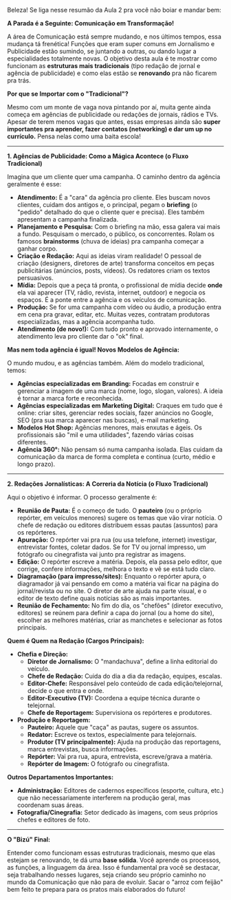 Beleza! Se liga nesse resumão da Aula 2 pra você não boiar e mandar bem:

**A Parada é a Seguinte: Comunicação em Transformação!**

A área de Comunicação está sempre mudando, e nos últimos tempos, essa mudança tá frenética! Funções que eram super comuns em Jornalismo e Publicidade estão sumindo, se juntando a outras, ou dando lugar a especialidades totalmente novas.
O objetivo desta aula é te mostrar como funcionam as **estruturas mais tradicionais** (tipo redação de jornal e agência de publicidade) e como elas estão se **renovando** pra não ficarem pra trás.

**Por que se Importar com o "Tradicional"?**

Mesmo com um monte de vaga nova pintando por aí, muita gente ainda começa em agências de publicidade ou redações de jornais, rádios e TVs. Apesar de terem menos vagas que antes, essas empresas ainda são **super importantes pra aprender, fazer contatos (networking) e dar um up no currículo.** Pensa nelas como uma baita escola!

---

**1. Agências de Publicidade: Como a Mágica Acontece (o Fluxo Tradicional)**

Imagina que um cliente quer uma campanha. O caminho dentro da agência geralmente é esse:

*   **Atendimento:** É a "cara" da agência pro cliente. Eles buscam novos clientes, cuidam dos antigos e, o principal, pegam o **briefing** (o "pedido" detalhado do que o cliente quer e precisa). Eles também apresentam a campanha finalizada.
*   **Planejamento e Pesquisa:** Com o briefing na mão, essa galera vai mais a fundo. Pesquisam o mercado, o público, os concorrentes. Rolam os famosos **brainstorms** (chuva de ideias) pra campanha começar a ganhar corpo.
*   **Criação e Redação:** Aqui as ideias viram realidade! O pessoal de criação (designers, diretores de arte) transforma conceitos em peças publicitárias (anúncios, posts, vídeos). Os redatores criam os textos persuasivos.
*   **Mídia:** Depois que a peça tá pronta, o profissional de mídia decide **onde** ela vai aparecer (TV, rádio, revista, internet, outdoor) e negocia os espaços. É a ponte entre a agência e os veículos de comunicação.
*   **Produção:** Se for uma campanha com vídeo ou áudio, a produção entra em cena pra gravar, editar, etc. Muitas vezes, contratam produtoras especializadas, mas a agência acompanha tudo.
*   **Atendimento (de novo!):** Com tudo pronto e aprovado internamente, o atendimento leva pro cliente dar o "ok" final.

**Mas nem toda agência é igual! Novos Modelos de Agência:**

O mundo mudou, e as agências também. Além do modelo tradicional, temos:

*   **Agências especializadas em Branding:** Focadas em construir e gerenciar a imagem de uma marca (nome, logo, slogan, valores). A ideia é tornar a marca forte e reconhecida.
*   **Agências especializadas em Marketing Digital:** Craques em tudo que é online: criar sites, gerenciar redes sociais, fazer anúncios no Google, SEO (pra sua marca aparecer nas buscas), e-mail marketing.
*   **Modelos Hot Shop:** Agências menores, mais enxutas e ágeis. Os profissionais são "mil e uma utilidades", fazendo várias coisas diferentes.
*   **Agência 360°:** Não pensam só numa campanha isolada. Elas cuidam da comunicação da marca de forma completa e contínua (curto, médio e longo prazo).

---

**2. Redações Jornalísticas: A Correria da Notícia (o Fluxo Tradicional)**

Aqui o objetivo é informar. O processo geralmente é:

*   **Reunião de Pauta:** É o começo de tudo. O **pauteiro** (ou o próprio repórter, em veículos menores) sugere os temas que vão virar notícia. O chefe de redação ou editores distribuem essas pautas (assuntos) para os repórteres.
*   **Apuração:** O repórter vai pra rua (ou usa telefone, internet) investigar, entrevistar fontes, coletar dados. Se for TV ou jornal impresso, um fotógrafo ou cinegrafista vai junto pra registrar as imagens.
*   **Edição:** O repórter escreve a matéria. Depois, ela passa pelo editor, que corrige, confere informações, melhora o texto e vê se está tudo claro.
*   **Diagramação (para impresso/sites):** Enquanto o repórter apura, o diagramador já vai pensando em como a matéria vai ficar na página do jornal/revista ou no site. O diretor de arte ajuda na parte visual, e o editor de texto define quais notícias são as mais importantes.
*   **Reunião de Fechamento:** No fim do dia, os "chefões" (diretor executivo, editores) se reúnem para definir a capa do jornal (ou a home do site), escolher as melhores matérias, criar as manchetes e selecionar as fotos principais.

**Quem é Quem na Redação (Cargos Principais):**

*   **Chefia e Direção:**
    *   **Diretor de Jornalismo:** O "mandachuva", define a linha editorial do veículo.
    *   **Chefe de Redação:** Cuida do dia a dia da redação, equipes, escalas.
    *   **Editor-Chefe:** Responsável pelo conteúdo de cada edição/telejornal, decide o que entra e onde.
    *   **Editor-Executivo (TV):** Coordena a equipe técnica durante o telejornal.
    *   **Chefe de Reportagem:** Supervisiona os repórteres e produtores.
*   **Produção e Reportagem:**
    *   **Pauteiro:** Aquele que "caça" as pautas, sugere os assuntos.
    *   **Redator:** Escreve os textos, especialmente para telejornais.
    *   **Produtor (TV principalmente):** Ajuda na produção das reportagens, marca entrevistas, busca informações.
    *   **Repórter:** Vai pra rua, apura, entrevista, escreve/grava a matéria.
    *   **Repórter de Imagem:** O fotógrafo ou cinegrafista.

**Outros Departamentos Importantes:**

*   **Administração:** Editores de cadernos específicos (esporte, cultura, etc.) que não necessariamente interferem na produção geral, mas coordenam suas áreas.
*   **Fotografia/Cinegrafia:** Setor dedicado às imagens, com seus próprios chefes e editores de foto.

---

**O "Bizú" Final:**

Entender como funcionam essas estruturas tradicionais, mesmo que elas estejam se renovando, te dá uma **base sólida**. Você aprende os processos, as funções, a linguagem da área. Isso é fundamental pra você se destacar, seja trabalhando nesses lugares, seja criando seu próprio caminho no mundo da Comunicação que não para de evoluir. Sacar o "arroz com feijão" bem feito te prepara para os pratos mais elaborados do futuro!

